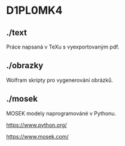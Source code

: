 # D1PL0MK4

## ./text
Práce napsaná v TeXu s vyexportovaným pdf.

## ./obrazky
Wolfram skripty pro vygenerování obrázků.

## ./mosek
MOSEK modely naprogramováné v Pythonu.

https://www.python.org/

https://www.mosek.com/